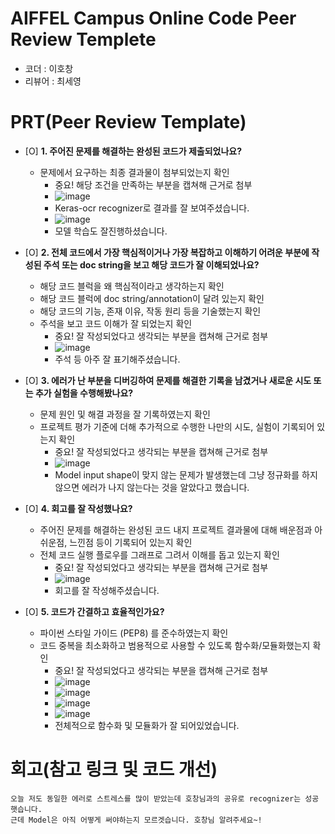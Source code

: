# AIFFEL Campus Online Code Peer Review Templete
- 코더 : 이호창
- 리뷰어 : 최세영


# PRT(Peer Review Template)
- [O]  **1. 주어진 문제를 해결하는 완성된 코드가 제출되었나요?**
    - 문제에서 요구하는 최종 결과물이 첨부되었는지 확인
        - 중요! 해당 조건을 만족하는 부분을 캡쳐해 근거로 첨부
        - ![image](https://github.com/user-attachments/assets/bbaf68ed-2a08-49c3-b8cd-95b004c5bb70)
        - Keras-ocr recognizer로 결과를 잘 보여주셨습니다.
        - ![image](https://github.com/user-attachments/assets/0e9172fe-6ec0-4147-b177-282fb0d84062)
        - 모델 학습도 잘진행하셨습니다.


    
- [O]  **2. 전체 코드에서 가장 핵심적이거나 가장 복잡하고 이해하기 어려운 부분에 작성된 
주석 또는 doc string을 보고 해당 코드가 잘 이해되었나요?**
    - 해당 코드 블럭을 왜 핵심적이라고 생각하는지 확인
    - 해당 코드 블럭에 doc string/annotation이 달려 있는지 확인
    - 해당 코드의 기능, 존재 이유, 작동 원리 등을 기술했는지 확인
    - 주석을 보고 코드 이해가 잘 되었는지 확인
        - 중요! 잘 작성되었다고 생각되는 부분을 캡쳐해 근거로 첨부
        - ![image](https://github.com/user-attachments/assets/a979ad12-c1ee-4ceb-975e-1725a30a784f)
        - 주석 등 아주 잘 표기해주셨습니다.

        
- [O]  **3. 에러가 난 부분을 디버깅하여 문제를 해결한 기록을 남겼거나
새로운 시도 또는 추가 실험을 수행해봤나요?**
    - 문제 원인 및 해결 과정을 잘 기록하였는지 확인
    - 프로젝트 평가 기준에 더해 추가적으로 수행한 나만의 시도, 
    실험이 기록되어 있는지 확인
        - 중요! 잘 작성되었다고 생각되는 부분을 캡쳐해 근거로 첨부
        - ![image](https://github.com/user-attachments/assets/a22d1810-f807-4a3e-9c06-41c751038f0b)
        - Model input shape이 맞지 않는 문제가 발생했는데 그냥 정규화를 하지 않으면 에러가 나지 않는다는 것을 알았다고 했습니다.

        
- [O]  **4. 회고를 잘 작성했나요?**
    - 주어진 문제를 해결하는 완성된 코드 내지 프로젝트 결과물에 대해
    배운점과 아쉬운점, 느낀점 등이 기록되어 있는지 확인
    - 전체 코드 실행 플로우를 그래프로 그려서 이해를 돕고 있는지 확인
        - 중요! 잘 작성되었다고 생각되는 부분을 캡쳐해 근거로 첨부
        - ![image](https://github.com/user-attachments/assets/8babf417-a0b0-43ad-92ee-ddf0a9a2569d)
        - 회고를 잘 작성해주셨습니다.

        
- [O]  **5. 코드가 간결하고 효율적인가요?**
    - 파이썬 스타일 가이드 (PEP8) 를 준수하였는지 확인
    - 코드 중복을 최소화하고 범용적으로 사용할 수 있도록 함수화/모듈화했는지 확인
        - 중요! 잘 작성되었다고 생각되는 부분을 캡쳐해 근거로 첨부
        - ![image](https://github.com/user-attachments/assets/5322f5d3-4055-4ebd-a988-9f9dd45437cf)
        - ![image](https://github.com/user-attachments/assets/8c47a001-7128-4edb-a649-4faf22185a0c)
        - ![image](https://github.com/user-attachments/assets/80330930-1a6a-4c2e-9164-abbba9ea866e)
        - ![image](https://github.com/user-attachments/assets/853ff254-a36a-45bf-9716-1c5242cd83bc)
        - 전체적으로 함수화 및 모듈화가 잘 되어있었습니다.

# 회고(참고 링크 및 코드 개선)
```
오늘 저도 동일한 에러로 스트레스를 많이 받았는데 호창님과의 공유로 recognizer는 성공햇습니다.
근데 Model은 아직 어떻게 써야하는지 모르겟습니다. 호창님 알려주세요~!
```

